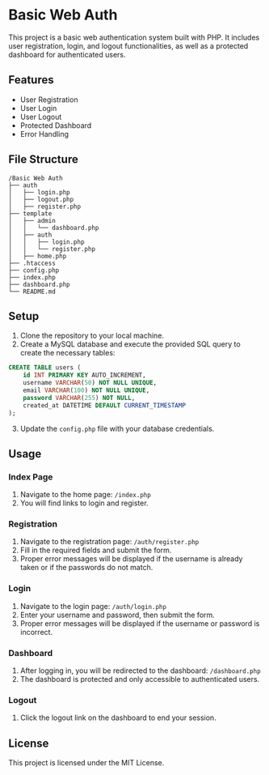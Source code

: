 # Basic Web Auth

This project is a basic web authentication system built with PHP. It includes user registration, login, and logout functionalities, as well as a protected dashboard for authenticated users.

## Features

- User Registration
- User Login
- User Logout
- Protected Dashboard
- Error Handling

## File Structure

```
/Basic Web Auth
├── auth
│   ├── login.php
│   ├── logout.php
│   ├── register.php
├── template
│   ├── admin
│   │   └── dashboard.php
│   ├── auth
│   │   ├── login.php
│   │   └── register.php
│   ├── home.php
├── .htaccess
├── config.php
├── index.php
├── dashboard.php
└── README.md
```

## Setup

1. Clone the repository to your local machine.
2. Create a MySQL database and execute the provided SQL query to create the necessary tables:
```sql
CREATE TABLE users (
    id INT PRIMARY KEY AUTO_INCREMENT,
    username VARCHAR(50) NOT NULL UNIQUE,
    email VARCHAR(100) NOT NULL UNIQUE,
    password VARCHAR(255) NOT NULL,
    created_at DATETIME DEFAULT CURRENT_TIMESTAMP
);
```
3. Update the `config.php` file with your database credentials.

## Usage

### Index Page

1. Navigate to the home page: `/index.php`
2. You will find links to login and register.

### Registration

1. Navigate to the registration page: `/auth/register.php`
2. Fill in the required fields and submit the form.
3. Proper error messages will be displayed if the username is already taken or if the passwords do not match.

### Login

1. Navigate to the login page: `/auth/login.php`
2. Enter your username and password, then submit the form.
3. Proper error messages will be displayed if the username or password is incorrect.

### Dashboard

1. After logging in, you will be redirected to the dashboard: `/dashboard.php`
2. The dashboard is protected and only accessible to authenticated users.

### Logout

1. Click the logout link on the dashboard to end your session.

## License

This project is licensed under the MIT License.
